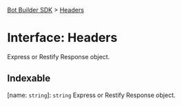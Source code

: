 [Bot Builder SDK](../README.md) > [Headers](../interfaces/botbuilder.headers.md)



# Interface: Headers


Express or Restify Response object.

## Indexable

\[name: `string`\]:&nbsp;`string`
Express or Restify Response object.



